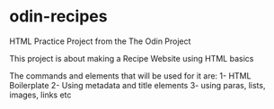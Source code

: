 # odin-recipes

HTML Practice Project from the The Odin Project

This project is about making a Recipe Website using HTML basics

The commands and elements that will be used for it are:
1- HTML Boilerplate
2- Using metadata and title elements
3- using paras, lists, images, links etc
